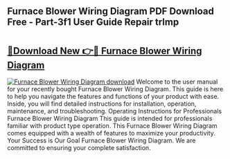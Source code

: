 ## Furnace Blower Wiring Diagram PDF Download Free - Part-3f1 User Guide Repair trlmp

# <h2><a href="http://dftzu9.blite.top/?on=Furnace+Blower+Wiring+Diagram">🔗Download New 👉🔴 Furnace Blower Wiring Diagram</a></h2>

[![Furnace Blower Wiring Diagram download](https://i.imgur.com/lujVjoI.png)](http://dftzu9.blite.top/?on=Furnace+Blower+Wiring+Diagram)
Welcome to the user manual for your recently bought Furnace Blower Wiring Diagram. This guide is here to help you navigate the features and functions of your product with ease. Inside, you will find detailed instructions for installation, operation, maintenance, and troubleshooting. Operating Instructions for Professionals Furnace Blower Wiring Diagram This guide is intended for professionals familiar with product type operation. This Furnace Blower Wiring Diagram comes equipped with a wealth of features to maximize your productivity. Your Success is Our Goal Furnace Blower Wiring Diagram. We are committed to ensuring your complete satisfaction.
